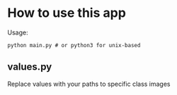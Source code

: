 # How to use this app 

Usage:
```
python main.py # or python3 for unix-based
```

## values.py

Replace values with your paths to specific class images 
